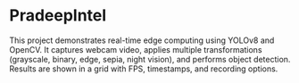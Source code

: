 # PradeepIntel
This project demonstrates real-time edge computing using YOLOv8 and OpenCV. It captures webcam video, applies multiple transformations (grayscale, binary, edge, sepia, night vision), and performs object detection. Results are shown in a grid with FPS, timestamps, and recording options.
